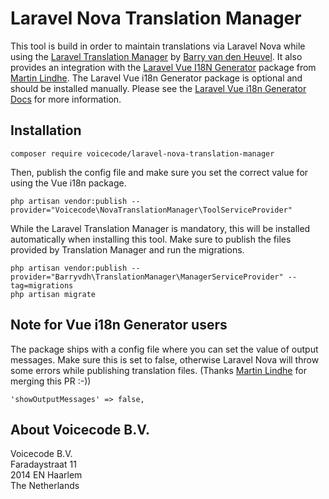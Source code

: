 # Laravel Nova Translation Manager

This tool is build in order to maintain translations via Laravel Nova while using the [Laravel Translation Manager] by [Barry van den Heuvel]. It also provides an integration with the [Laravel Vue I18N Generator] package from [Martin Lindhe]. The Laravel Vue i18n Generator package is optional and should be installed manually. Please see the [Laravel Vue i18n Generator Docs] for more information.

## Installation

```
composer require voicecode/laravel-nova-translation-manager
```

Then, publish the config file and make sure you set the correct value for using the Vue i18n package.

```
php artisan vendor:publish --provider="Voicecode\NovaTranslationManager\ToolServiceProvider"
```

While the Laravel Translation Manager is mandatory, this will be installed automatically when installing this tool. Make sure to publish the files provided by Translation Manager and run the migrations.

```
php artisan vendor:publish --provider="Barryvdh\TranslationManager\ManagerServiceProvider" --tag=migrations
php artisan migrate
```

## Note for Vue i18n Generator users

The package ships with a config file where you can set the value of output messages. Make sure this is set to false, otherwise Laravel Nova will throw some errors while publishing translation files. (Thanks [Martin Lindhe] for merging this PR :-))

```
'showOutputMessages' => false,
```

## About Voicecode B.V.
Voicecode B.V.  
Faradaystraat 11   
2014 EN Haarlem  
The Netherlands  

[Laravel Translation Manager]: https://github.com/barryvdh/laravel-translation-manager
[Laravel Vue I18N Generator]: https://github.com/martinlindhe/laravel-vue-i18n-generator
[Laravel Vue i18n Generator Docs]: https://github.com/martinlindhe/laravel-vue-i18n-generator/blob/master/README.md
[Martin Lindhe]: https://github.com/martinlindhe
[Barry van den Heuvel]: https://github.com/barryvdh
